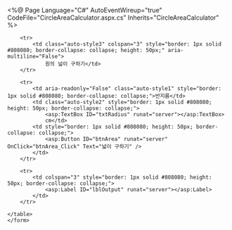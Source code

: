 <%@ Page Language="C#" AutoEventWireup="true" CodeFile="CircleAreaCalculator.aspx.cs" Inherits="CircleAreaCalculator" %>

<!DOCTYPE html>

<html xmlns="http://www.w3.org/1999/xhtml">
<head runat="server">
<meta http-equiv="Content-Type" content="text/html; charset=utf-8"/>
    <title></title>
    <style type="text/css">
        .auto-style1 {
            width: 105px;
            height: 50px;
        }
        .auto-style2 {
            width: 474px;
            height: 50px;
        }
        .auto-style3 {
            height: 50px;
        }
    </style>
</head>
<body style="height: 250px">
    <form id="form1" runat="server">
    <table style="width: 450px; height: 245px; text-align: center;">

        <tr>
            <td class="auto-style3" colspan="3" style="border: 1px solid #808080; border-collapse: collapse; height: 50px;" aria-multiline="False">
                원의 넓이 구하기</td>
        </tr>

        <tr>
            <td aria-readonly="False" class="auto-style1" style="border: 1px solid #808080; border-collapse: collapse;">반지름</td>
            <td class="auto-style2" style="border: 1px solid #808080; height: 50px; border-collapse: collapse;">
                <asp:TextBox ID="txtRadius" runat="server"></asp:TextBox>
                cm</td>
            <td style="border: 1px solid #808080; height: 50px; border-collapse: collapse;">
                <asp:Button ID="btnArea" runat="server" OnClick="btnArea_Click" Text="넓이 구하기" />
            </td>
        </tr>

        <tr>
            <td colspan="3" style="border: 1px solid #808080; height: 50px; border-collapse: collapse;">
                <asp:Label ID="lblOutput" runat="server"></asp:Label>
            </td>
        </tr>

    </table>
    </form>
</body>
</html>
